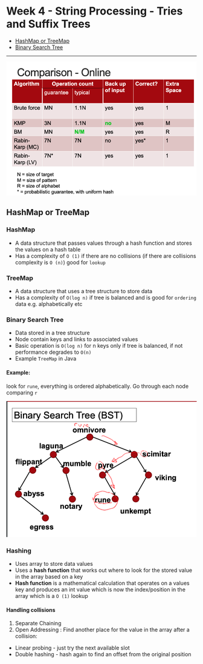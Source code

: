 # Week 4 - String Processing - Tries and Suffix Trees

- [HashMap or TreeMap](##HashMap%20or%20TreeMap)
- [Binary Search Tree](###Binary%20Search%20Tree)

---

![comparison-online.png](images/comparison-online.png)

## HashMap or TreeMap

### HashMap

- A data structure that passes values through a hash function and stores the values on a hash table
- Has a complexity of `O (1)` if there are no collisions (if there are collisions complexity is `O (n)`) good for `lookup`

### TreeMap

- A data structure that uses a tree structure to store data
- Has a complexity of `O(log n)` if tree is balanced and is good for `ordering` data e.g. alphabetically etc

### Binary Search Tree

- Data stored in a tree structure
- Node contain keys and links to associated values
- Basic operation is `O(log n)` for n keys only if tree is balanced, if not performance degrades to `O(n)`
- Example `TreeMap` in Java

#### Example:

look for `rune`, everything is ordered alphabetically. Go through each node comparing `r`

![binary-search-tree.png](images/binary-search-tree.png)

### Hashing

- Uses array to store data values
- Uses a **hash function** that works out where to look for the stored value in the array based on a key
- **Hash function** is a mathematical calculation that operates on a values key and produces an int value which is now the index/position in the array which is a `O (1)` lookup

#### Handling collisions

1. Separate Chaining
2. Open Addressing :
   Find another place for the value in the array after a collision:

- Linear probing - just try the next available slot
- Double hashing - hash again to find an offset from the original
  position
